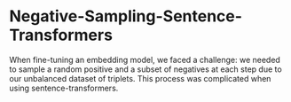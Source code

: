 # Negative-Sampling-Sentence-Transformers
When fine-tuning an embedding model, we faced a challenge: we needed to sample a random positive and a subset of negatives at each step due to our unbalanced dataset of triplets. This process was complicated when using sentence-transformers. 
